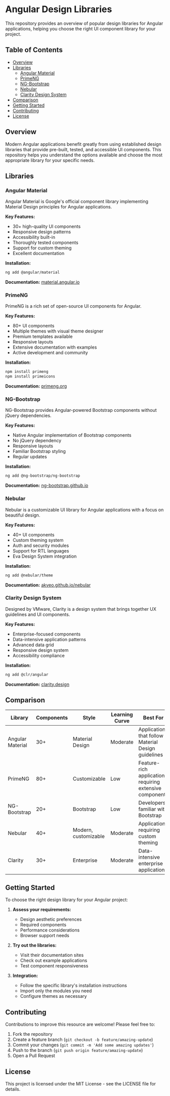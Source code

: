 # Angular Design Libraries

This repository provides an overview of popular design libraries for Angular applications, helping you choose the right UI component library for your project.

## Table of Contents
- [Overview](#overview)
- [Libraries](#libraries)
  - [Angular Material](#angular-material)
  - [PrimeNG](#primeng)
  - [NG-Bootstrap](#ng-bootstrap)
  - [Nebular](#nebular)
  - [Clarity Design System](#clarity-design-system)
- [Comparison](#comparison)
- [Getting Started](#getting-started)
- [Contributing](#contributing)
- [License](#license)

## Overview

Modern Angular applications benefit greatly from using established design libraries that provide pre-built, tested, and accessible UI components. This repository helps you understand the options available and choose the most appropriate library for your specific needs.

## Libraries

### Angular Material

Angular Material is Google's official component library implementing Material Design principles for Angular applications.

**Key Features:**
- 30+ high-quality UI components
- Responsive design patterns
- Accessibility built-in
- Thoroughly tested components
- Support for custom theming
- Excellent documentation

**Installation:**
```bash
ng add @angular/material
```

**Documentation:** [material.angular.io](https://material.angular.io)

### PrimeNG

PrimeNG is a rich set of open-source UI components for Angular.

**Key Features:**
- 80+ UI components
- Multiple themes with visual theme designer
- Premium templates available
- Responsive layouts
- Extensive documentation with examples
- Active development and community

**Installation:**
```bash
npm install primeng
npm install primeicons
```

**Documentation:** [primeng.org](https://primeng.org)

### NG-Bootstrap

NG-Bootstrap provides Angular-powered Bootstrap components without jQuery dependencies.

**Key Features:**
- Native Angular implementation of Bootstrap components
- No jQuery dependency
- Responsive layouts
- Familiar Bootstrap styling
- Regular updates

**Installation:**
```bash
ng add @ng-bootstrap/ng-bootstrap
```

**Documentation:** [ng-bootstrap.github.io](https://ng-bootstrap.github.io)

### Nebular

Nebular is a customizable UI library for Angular applications with a focus on beautiful design.

**Key Features:**
- 40+ UI components
- Custom theming system
- Auth and security modules
- Support for RTL languages
- Eva Design System integration

**Installation:**
```bash
ng add @nebular/theme
```

**Documentation:** [akveo.github.io/nebular](https://akveo.github.io/nebular/)

### Clarity Design System

Designed by VMware, Clarity is a design system that brings together UX guidelines and UI components.

**Key Features:**
- Enterprise-focused components
- Data-intensive application patterns
- Advanced data grid
- Responsive design system
- Accessibility compliance

**Installation:**
```bash
ng add @clr/angular
```

**Documentation:** [clarity.design](https://clarity.design)

## Comparison

| Library | Components | Style | Learning Curve | Best For |
|---------|------------|-------|---------------|----------|
| Angular Material | 30+ | Material Design | Moderate | Applications that follow Material Design guidelines |
| PrimeNG | 80+ | Customizable | Low | Feature-rich applications requiring extensive components |
| NG-Bootstrap | 20+ | Bootstrap | Low | Developers familiar with Bootstrap |
| Nebular | 40+ | Modern, customizable | Moderate | Applications requiring custom theming |
| Clarity | 30+ | Enterprise | Moderate | Data-intensive enterprise applications |

## Getting Started

To choose the right design library for your Angular project:

1. **Assess your requirements:**
   - Design aesthetic preferences
   - Required components
   - Performance considerations
   - Browser support needs

2. **Try out the libraries:**
   - Visit their documentation sites
   - Check out example applications
   - Test component responsiveness

3. **Integration:**
   - Follow the specific library's installation instructions
   - Import only the modules you need
   - Configure themes as necessary

## Contributing

Contributions to improve this resource are welcome! Please feel free to:

1. Fork the repository
2. Create a feature branch (`git checkout -b feature/amazing-update`)
3. Commit your changes (`git commit -m 'Add some amazing updates'`)
4. Push to the branch (`git push origin feature/amazing-update`)
5. Open a Pull Request

## License

This project is licensed under the MIT License - see the LICENSE file for details.